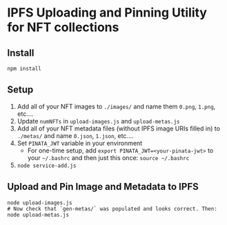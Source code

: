 # IPFS Uploading and Pinning Utility for NFT collections


## Install

```
npm install
```


## Setup

1. Add all of your NFT images to `./images/` and name them `0.png`, `1.png`, etc....
2. Update `numNFTs` in `upload-images.js` and `upload-metas.js`
3. Add all of your NFT metadata files (without IPFS image URIs filled in) to `./metas/` and name `0.json`, `1.json`, etc....
4. Set `PINATA_JWT` variable in your environment
    * For one-time setup, add `export PINATA_JWT=<your-pinata-jwt>` to your `~/.bashrc` and then just this once: `source ~/.bashrc`
5. `node service-add.js`


## Upload and Pin Image and Metadata to IPFS

```
node upload-images.js
# Now check that `gen-metas/` was populated and looks correct. Then:
node upload-metas.js
```
